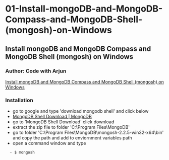 # 01-Install-mongoDB-and-MongoDB-Compass-and-MongoDB-Shell-(mongosh)-on-Windows
## Install mongoDB and MongoDB Compass and MongoDB Shell (mongosh) on Windows
### Author: Code with Arjun
[Install mongoDB and MongoDB Compass and MongoDB Shell (mongosh) on Windows](https://youtu.be/jvaBaxlTqU8?t=171)
### Installation
- go to google and type 'download mongodb shell' and click below
- [MongoDB Shell Download | MongoDB](https://www.mongodb.com/try/download/shell)
- go to 'MongoDB Shell Download' click download
- extract the zip file to folder 'C:\Program Files\MongoDB'
- go to folder 'C:\Program Files\MongoDB\mongosh-2.2.5-win32-x64\bin' and copy the path and add to enviornment variables path
- open a command window and type 
````
  - $ mongosh
````
